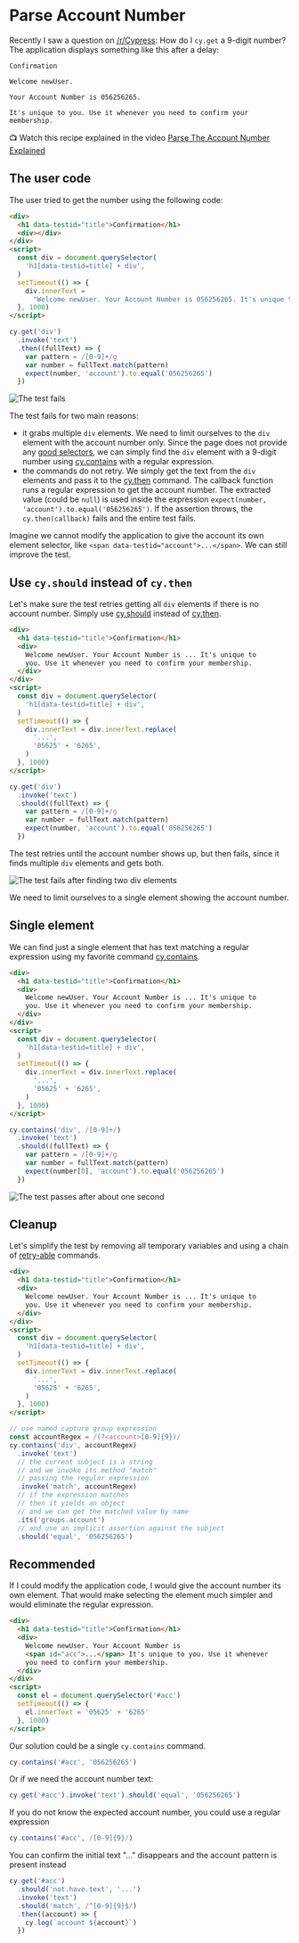 # Parse Account Number

Recently I saw a question on [/r/Cypress](https://www.reddit.com/r/Cypress/): How do I `cy.get` a 9-digit number? The application displays something like this after a delay:

```
Confirmation

Welcome newUser.

Your Account Number is 056256265.

It's unique to you. Use it whenever you need to confirm your membership.
```

📺 Watch this recipe explained in the video [Parse The Account Number Explained](https://youtu.be/qdBM08WBU_Q)

## The user code

The user tried to get the number using the following code:

<!-- fiddle.skip The user code -->

```html hide
<div>
  <h1 data-testid="title">Confirmation</h1>
  <div></div>
</div>
<script>
  const div = document.querySelector(
    'h1[data-testid=title] + div',
  )
  setTimeout(() => {
    div.innerText =
      "Welcome newUser. Your Account Number is 056256265. It's unique to you. Use it whenever you need to confirm your membership."
  }, 1000)
</script>
```

```js
cy.get('div')
  .invoke('text')
  .then((fullText) => {
    var pattern = /[0-9]+/g
    var number = fullText.match(pattern)
    expect(number, 'account').to.equal('056256265')
  })
```

<!-- fiddle-end -->

![The test fails](./pics/parse1.png)

The test fails for two main reasons:

- it grabs multiple `div` elements. We need to limit ourselves to the `div` element with the account number only. Since the page does not provide any [good selectors](../commands/querying.md), we can simply find the `div` element with a 9-digit number using [cy.contains](https://on.cypress.io/contains) with a regular expression.
- the commands do not retry. We simply get the text from the `div` elements and pass it to the [cy.then](https://on.cypress.io/then) command. The callback function runs a regular expression to get the account number. The extracted value (could be `null`) is used inside the expression `expect(number, 'account').to.equal('056256265')`. If the assertion throws, the `cy.then(callback)` fails and the entire test fails.

Imagine we cannot modify the application to give the account its own element selector, like `<span data-testid="account">...</span>`. We can still improve the test.

## Use `cy.should` instead of `cy.then`

Let's make sure the test retries getting all `div` elements if there is no account number. Simply use [cy.should](https://on.cypress.io/should) instead of [cy.then](https://on.cypress.io/then).

<!-- fiddle.skip Retry using cy.should -->

```html hide
<div>
  <h1 data-testid="title">Confirmation</h1>
  <div>
    Welcome newUser. Your Account Number is ... It's unique to
    you. Use it whenever you need to confirm your membership.
  </div>
</div>
<script>
  const div = document.querySelector(
    'h1[data-testid=title] + div',
  )
  setTimeout(() => {
    div.innerText = div.innerText.replace(
      '...',
      '05625' + '6265',
    )
  }, 1000)
</script>
```

```js
cy.get('div')
  .invoke('text')
  .should((fullText) => {
    var pattern = /[0-9]+/g
    var number = fullText.match(pattern)
    expect(number, 'account').to.equal('056256265')
  })
```

<!-- fiddle-end -->

The test retries until the account number shows up, but then fails, since it finds multiple `div` elements and gets both.

![The test fails after finding two div elements](./pics/parse2.png)

We need to limit ourselves to a single element showing the account number.

## Single element

We can find just a single element that has text matching a regular expression using my favorite command [cy.contains](https://on.cypress.io/contains).

<!-- fiddle Find a single element -->

```html hide
<div>
  <h1 data-testid="title">Confirmation</h1>
  <div>
    Welcome newUser. Your Account Number is ... It's unique to
    you. Use it whenever you need to confirm your membership.
  </div>
</div>
<script>
  const div = document.querySelector(
    'h1[data-testid=title] + div',
  )
  setTimeout(() => {
    div.innerText = div.innerText.replace(
      '...',
      '05625' + '6265',
    )
  }, 1000)
</script>
```

```js
cy.contains('div', /[0-9]+/)
  .invoke('text')
  .should((fullText) => {
    var pattern = /[0-9]+/g
    var number = fullText.match(pattern)
    expect(number[0], 'account').to.equal('056256265')
  })
```

<!-- fiddle-end -->

![The test passes after about one second](./pics/parse3.png)

## Cleanup

Let's simplify the test by removing all temporary variables and using a chain of [retry-able](./retry-ability.md) commands.

<!-- fiddle Fluent chain of retry-able commands -->

```html hide
<div>
  <h1 data-testid="title">Confirmation</h1>
  <div>
    Welcome newUser. Your Account Number is ... It's unique to
    you. Use it whenever you need to confirm your membership.
  </div>
</div>
<script>
  const div = document.querySelector(
    'h1[data-testid=title] + div',
  )
  setTimeout(() => {
    div.innerText = div.innerText.replace(
      '...',
      '05625' + '6265',
    )
  }, 1000)
</script>
```

```js
// use named capture group expression
const accountRegex = /(?<account>[0-9]{9})/
cy.contains('div', accountRegex)
  .invoke('text')
  // the current subject is a string
  // and we invoke its method "match"
  // passing the regular expression
  .invoke('match', accountRegex)
  // if the expression matches
  // then it yields an object
  // and we can get the matched value by name
  .its('groups.account')
  // and use an implicit assertion against the subject
  .should('equal', '056256265')
```

<!-- fiddle-end -->

## Recommended

If I could modify the application code, I would give the account number its own element. That would make selecting the element much simpler and would eliminate the regular expression.

<!-- fiddle Recommended markup -->

```html hide
<div>
  <h1 data-testid="title">Confirmation</h1>
  <div>
    Welcome newUser. Your Account Number is
    <span id="acc">...</span> It's unique to you. Use it whenever
    you need to confirm your membership.
  </div>
</div>
<script>
  const el = document.querySelector('#acc')
  setTimeout(() => {
    el.innerText = '05625' + '6265'
  }, 1000)
</script>
```

Our solution could be a single `cy.contains` command.

```js
cy.contains('#acc', '056256265')
```

Or if we need the account number text:

```js
cy.get('#acc').invoke('text').should('equal', '056256265')
```

If you do not know the expected account number, you could use a regular expression

```js
cy.contains('#acc', /[0-9]{9}/)
```

You can confirm the initial text "..." disappears and the account pattern is present instead

```js
cy.get('#acc')
  .should('not.have.text', '...')
  .invoke('text')
  .should('match', /^[0-9]{9}$/)
  .then((account) => {
    cy.log(`account ${account}`)
  })
```

<!-- fiddle-end -->
